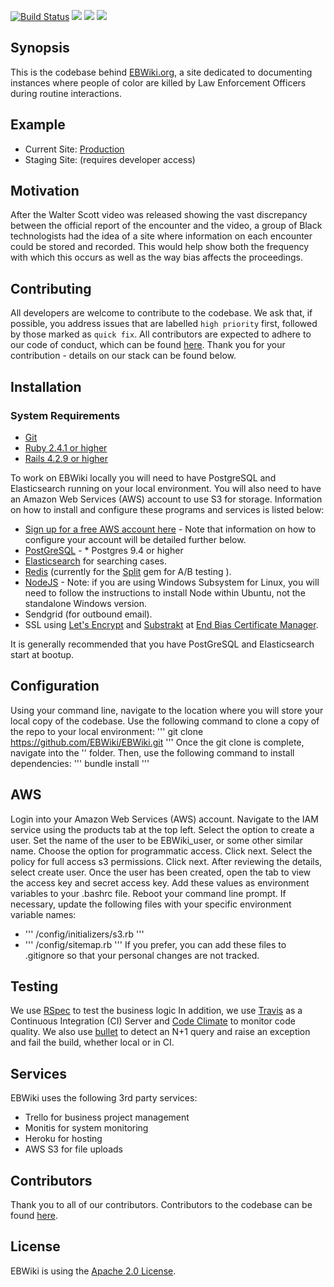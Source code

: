 <p><a href="https://travis-ci.org/EBWiki/EBWiki"><img src="https://travis-ci.org/EBWiki/EBWiki.svg?branch=master" alt="Build Status" style="max-width:100%;"></a>  <a href="https://codeclimate.com/github/EBWiki/EBWiki"><img src="https://codeclimate.com/github/EBWiki/EBWiki/badges/gpa.svg" /></a> <a href="https://codeclimate.com/github/EBWiki/EBWiki/coverage"><img src="https://codeclimate.com/github/EBWiki/EBWiki/badges/coverage.svg" /></a> <a href="https://www.codetriage.com/ebwiki/ebwiki"><img src="https://www.codetriage.com/ebwiki/ebwiki/badges/users.svg" /></a></p>

## Synopsis

This is the codebase behind [EBWiki.org](http://ebwiki.org), a site dedicated to documenting instances where people of color are killed by Law Enforcement Officers during routine interactions.

## Example

* Current Site: [Production](http://ebwiki.org)
* Staging Site: (requires developer access)

## Motivation

After the Walter Scott video was released showing the vast discrepancy between the official report of the encounter and the video, a group of Black technologists had the idea of a site where information on each encounter could be stored and recorded. This would help show both the frequency with which this occurs as well as the way bias affects the proceedings.

## Contributing

All developers are welcome to contribute to the codebase.  We ask that, if possible, you address issues that are labelled `high priority` first, followed by those marked as `quick fix`.  All contributors are expected to adhere to our code of conduct, which can be found [here](docs/CODE_OF_CONDUCT.md).  Thank you for your contribution - details on our stack can be found below.

## Installation

### System Requirements

* [Git](https://git-scm.com/downloads)
* [Ruby 2.4.1 or higher](https://www.ruby-lang.org/en/downloads/)
* [Rails 4.2.9 or higher](http://rubyonrails.org/)

To work on EBWiki locally you will need to have PostgreSQL and Elasticsearch running on your local environment. You will also need to have an Amazon Web Services (AWS) account to use S3 for storage. Information on how to install and configure these programs and services is listed below:

* [Sign up for a free AWS account here](https://aws.amazon.com/free/) - Note that information on how to configure your account will be detailed further below.
* [PostGreSQL](https://www.postgresql.org/) - * Postgres 9.4 or higher
* [Elasticsearch](https://www.elastic.co/products/elasticsearch) for searching cases.
* [Redis](https://redis.io/) (currently for the [Split](https://github.com/splitrb/split) gem for A/B testing ).
* [NodeJS](https://nodejs.org/en/) - Note: if you are using Windows Subsystem for Linux, you will need to follow the instructions to install Node within Ubuntu, not the standalone Windows version.
* Sendgrid (for outbound email).
* SSL using [Let's Encrypt](letsencrypt.org) and [Substrakt](https://github.com/substrakt/letsencrypt-heroku) at [End Bias Certificate Manager](https://endbias-certificate-manager.herokuapp.com/).

It is generally recommended that you have PostGreSQL and Elasticsearch start at bootup.

## Configuration

Using your command line, navigate to the location where you will store your local copy of the codebase. Use the following command to clone a copy of the repo to your local environment:
 ''' git clone https://github.com/EBWiki/EBWiki.git '''
 Once the git clone is complete, navigate into the '<BOW>' folder. Then, use the following command to install dependencies:
''' bundle install '''

## AWS

Login into your Amazon Web Services (AWS) account. Navigate to the IAM service using the products tab at the top left. Select the option to create a user. Set the name of the user to be EBWiki_user, or some other similar name. Choose the option for programmatic access. Click next. Select the policy for full access s3 permissions. Click next. After reviewing the details, select create user.
Once the user has been created, open the tab to view the access key and secret access key. Add these values as environment variables to your .bashrc file. Reboot your command line prompt. If necessary, update the following files with your specific environment variable names:

* ''' /config/initializers/s3.rb '''
* ''' /config/sitemap.rb '''
If you prefer, you can add these files to .gitignore so that your personal changes are not tracked.


## Testing

We use [RSpec](https://relishapp.com/rspec) to test the business logic
In addition, we use [Travis](https://travis-ci.org/BOWiki/BOW/) as a Continuous
Integration (CI) Server and
[Code Climate](https://codeclimate.com/github/BOWiki/BOW) to monitor code quality.
We also use [bullet](https://github.com/flyerhzm/bullet) to detect an N+1 query
and raise an exception and fail the build, whether local or in CI.

## Services

EBWiki uses the following 3rd party services:
* Trello for business project management
* Monitis for system monitoring
* Heroku for hosting
* AWS S3 for file uploads

## Contributors

Thank you to all of our contributors.  Contributors to the codebase can be found [here](https://github.com/BOWiki/BOW/graphs/contributors).

## License

EBWiki is using the [Apache 2.0 License](LICENSE.txt).
